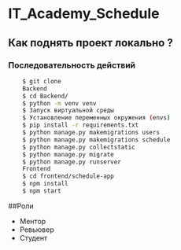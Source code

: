 # IT_Academy_Schedule

## Как поднять проект локально ?
### Последовательность действий
```.bash
    $ git clone
    Backend
    $ cd Backend/
    $ python -m venv venv
    $ Запуск виртуальной среды
    $ Установление переменных окружения (envs)
    $ pip install -r requirements.txt
    $ python manage.py makemigrations users
    $ python manage.py makemigrations schedule
    $ python manage.py collectstatic
    $ python manage.py migrate
    $ python manage.py runserver
    Frontend
    $ cd frontend/schedule-app
    $ npm install
    $ npm start
```
##Роли
- Ментор
- Ревьювер
- Студент
